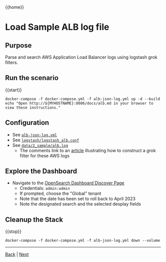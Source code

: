 {{home}}

# Load Sample ALB log file

## Purpose
Parse and search AWS Application Load Balancer logs using logstash grok filters.

## Run the scenario

{{start}}

```
docker-compose -f docker-compose.yml -f alb-json-log.yml up -d --build
echo "Open http://${MYHOSTNAME}:8086/docs/alb.md in your browser to view these instructions."

```

## Configuration
- See [`alb-json-log.yml`](../alb-json-log.yml)
- See [`logstash/logstash_alb.conf`](../logstash/logstash_alb.conf)
- See [`data/2_sample/alb.log`](../data/2_sample/alb.log)
  - The comments link to an [article](https://medium.com/@sameera.godakanda/alb-access-logs-in-elasticsearch-69b1acaa6b55) illustrating how to construct a grok filter for these AWS logs

## Explore the Dashboard


- Navigate to the [OpenSearch Dashboard Discover Page](http://{{MYHOSTNAME}}:8094/app/discover?security_tenant=global#/?_g=(filters:!(),refreshInterval:(pause:!t,value:0),time:(from:'2023-04-01T22:13:27.160Z',to:now))&_a=(columns:!(elb,verb,path,params,response,tags),filters:!(),index:'ecs-*',interval:auto,query:(language:kuery,query:'NOT%20tags:%20_grokparsefailure'),sort:!()))
  - Credentials: `admin:admin`
  - If prompted, choose the "Global" tenant
  - Note that the date has been set to roll back to April 2023
  - Note the designated search and the selected desplay fields

## Cleanup the Stack

{{stop}}

```
docker-compose -f docker-compose.yml -f alb-json-log.yml down --volume
```

---
[Back](sample1_with_json_datenorm.md) | [Next](alb_s3.md)
